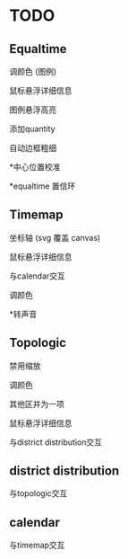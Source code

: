 # TODO

## Equaltime

调颜色 (图例)

鼠标悬浮详细信息

图例悬浮高亮

添加quantity

自动边框粗细

*中心位置校准

*equaltime 置信环


## Timemap

坐标轴 (svg 覆盖 canvas)

鼠标悬浮详细信息

与calendar交互

调颜色

*转声音

## Topologic

禁用缩放

调颜色

其他区并为一项

鼠标悬浮详细信息

与district distribution交互

## district distribution 

与topologic交互

## calendar 

与timemap交互

